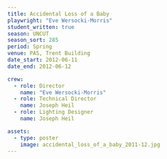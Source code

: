```yaml
---
title: Accidental Loss of a Baby
playwright: "Eve Wersocki-Morris"
student_written: true
season: UNCUT
season_sort: 285
period: Spring
venue: PAS, Trent Building
date_start: 2012-06-11
date_end: 2012-06-12

crew:
  - role: Director
    name: "Eve Wersocki-Morris"
  - role: Technical Director
    name: Joseph Heil
  - role: Lighting Designer
    name: Joseph Heil

assets:
  - type: poster
    image: accidental_loss_of_a_baby_2011-12.jpg
---
```

